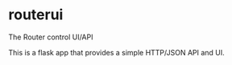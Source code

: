 # routerui
The Router control UI/API

This is a flask app that provides a simple HTTP/JSON API and UI.
